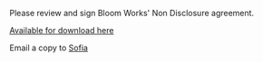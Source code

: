 Please review and sign Bloom Works' Non Disclosure agreement. 

[Available for download here](https://drive.google.com/file/d/1OqNTdw9T1ubigQ6yFrUIgTsW7xSMt6Nk/view?usp=sharing)

Email a copy to [Sofia](mailto:sofia@bloomworks.digital)

